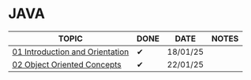 # JAVA


|TOPIC|DONE|DATE|NOTES|
|-----|-----|-----|-----|
|[01 Introduction and Orientation](https://github.com/drslock/JAVA2024/tree/main/Weekly%20Workbooks/01%20Introduction%20and%20Orientation)|✔| 18/01/25  |
|[02 Object Oriented Concepts](https://github.com/drslock/JAVA2024/tree/main/Weekly%20Workbooks/02%20Object%20Oriented%20Concepts)|✔| 22/01/25 |
